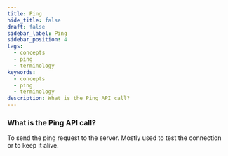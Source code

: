 ```yaml
---
title: Ping
hide_title: false
draft: false
sidebar_label: Ping
sidebar_position: 4
tags:
  - concepts
  - ping
  - terminology
keywords:
  - concepts
  - ping
  - terminology
description: What is the Ping API call?
---
```


### What is the Ping API call?

To send the ping request to the server. Mostly used to test the connection or to keep it alive.
